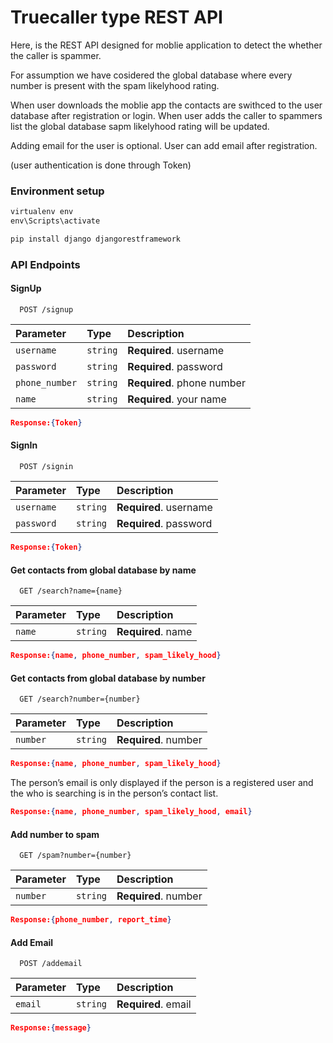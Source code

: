 
# Truecaller type REST API

Here, is the REST API designed for moblie application to detect the whether the caller is spammer.

For assumption we have cosidered the global database where every number is present with the spam likelyhood rating.

When user downloads the moblie app the contacts are swithced to the user database after registration or login. When user adds the caller to spammers list the global database sapm likelyhood rating will be updated.

Adding email for the user is optional. User can add email after registration.

(user authentication is done through Token)

### Environment setup

```python
virtualenv env
env\Scripts\activate

pip install django djangorestframework
```

### API Endpoints
#### SignUp

```http
  POST /signup
```

| Parameter | Type     | Description                |
| :-------- | :------- | :------------------------- |
| `username` | `string` | **Required**. username |
| `password` | `string` | **Required**. password |
| `phone_number` | `string` | **Required**. phone number |
| `name` | `string` | **Required**. your name |

```json
Response:{Token}
```

#### SignIn

```http
  POST /signin
```

| Parameter | Type     | Description                |
| :-------- | :------- | :------------------------- |
| `username` | `string` | **Required**. username |
| `password` | `string` | **Required**. password |

```json
Response:{Token}
```

#### Get contacts from global database by name

```http
  GET /search?name={name}
```

| Parameter | Type     | Description                |
| :-------- | :------- | :------------------------- |
| `name` | `string` | **Required**. name |

```json
Response:{name, phone_number, spam_likely_hood}
```
#### Get contacts from global database by number

```http
  GET /search?number={number}
```

| Parameter | Type     | Description                |
| :-------- | :------- | :------------------------- |
| `number` | `string` | **Required**. number |

```json
Response:{name, phone_number, spam_likely_hood}
```
The person’s email is only displayed if the person is a registered user and the  who is searching is in the person’s contact list.
```json
Response:{name, phone_number, spam_likely_hood, email}
```
#### Add number to spam

```http
  GET /spam?number={number}
```

| Parameter | Type     | Description                |
| :-------- | :------- | :------------------------- |
| `number` | `string` | **Required**. number |

```json
Response:{phone_number, report_time}
```
#### Add Email

```http
  POST /addemail
```

| Parameter | Type     | Description                |
| :-------- | :------- | :------------------------- |
| `email` | `string` | **Required**. email |

```json
Response:{message}
```
